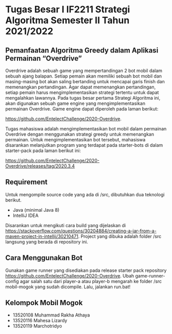 # Tugas Besar I IF2211 Strategi Algoritma Semester II Tahun 2021/2022

## Pemanfaatan Algoritma Greedy dalam Aplikasi Permainan “Overdrive”
Overdrive adalah sebuah game yang mempertandingan 2 bot mobil dalam sebuah ajang balapan. Setiap pemain akan memiliki sebuah bot mobil dan masing-masing bot akan saling
bertanding untuk mencapai garis finish dan memenangkan pertandingan. Agar dapat memenangkan pertandingan, setiap pemain harus mengimplementasikan strategi tertentu untuk
dapat mengalahkan lawannya. Pada tugas besar pertama Strategi Algoritma ini, akan digunakan sebuah game engine yang mengimplementasikan permainan Overdrive. Game engine dapat diperoleh pada laman berikut:

https://github.com/EntelectChallenge/2020-Overdrive.

Tugas mahasiswa adalah mengimplementasikan bot mobil dalam permainan Overdrive dengan menggunakan strategi greedy untuk memenangkan permainan. Untuk mengimplementasikan
bot tersebut, mahasiswa disarankan melanjutkan program yang terdapat pada starter-bots di dalam starter-pack pada laman berikut ini:

https://github.com/EntelectChallenge/2020-Overdrive/releases/tag/2020.3.4

## Requirement
Untuk mengompile source code yang ada di /src, dibutuhkan dua teknologi berikut.
- Java (minimal Java 8)
- IntelIiJ IDEA

Disarankan untuk mengikuti cara build yang dijelaskan di https://stackoverflow.com/questions/30204884/creating-a-jar-from-a-maven-project-in-intellij/30210471. Project yang dibuka adalah folder /src langsung yang berada di repository ini.

## Cara Menggunakan Bot
Gunakan game runner yang disediakan pada release starter pack repository https://github.com/EntelectChallenge/2020-Overdrive. Ubah game-runner-config agar salah satu dari player-a atau player-b mengarah ke folder /src mobil-mogok yang sudah dicompile.  Lalu, jalankan run.bat!

## Kelompok Mobil Mogok
- 13520108 Muhammad Rakha Athaya
- 13520116 Mahesa Lizardy
- 13520119 Marchotridyo



